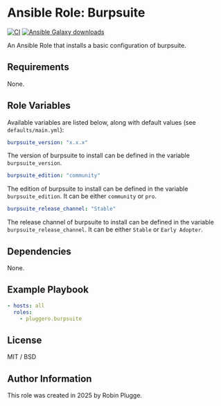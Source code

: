 # Ansible Role: Burpsuite

[![CI](https://github.com/pluggero/ansible-role-burpsuite/actions/workflows/ci.yml/badge.svg)](https://github.com/pluggero/ansible-role-burpsuite/actions/workflows/ci.yml) [![Ansible Galaxy downloads](https://img.shields.io/ansible/role/d/pluggero/burpsuite?label=Galaxy%20downloads&logo=ansible&color=%23096598)](https://galaxy.ansible.com/ui/standalone/roles/pluggero/burpsuite)

An Ansible Role that installs a basic configuration of burpsuite.

## Requirements

None.

## Role Variables

Available variables are listed below, along with default values (see `defaults/main.yml`):

```yaml
burpsuite_version: "x.x.x"
```

The version of burpsuite to install can be defined in the variable `burpsuite_version`.

```yaml
burpsuite_edition: "community"
```

The edition of burpsuite to install can be defined in the variable `burpsuite_edition`.
It can be either `community` or `pro`.

```yaml
burpsuite_release_channel: "Stable"
```

The release channel of burpsuite to install can be defined in the variable `burpsuite_release_channel`.
It can be either `Stable` or `Early Adopter`.

## Dependencies

None.

## Example Playbook

```yaml
- hosts: all
  roles:
    - pluggero.burpsuite
```

## License

MIT / BSD

## Author Information

This role was created in 2025 by Robin Plugge.
